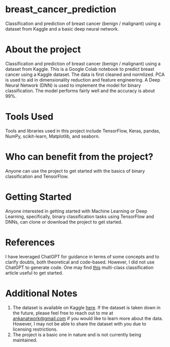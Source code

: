 # breast_cancer_prediction
Classification and prediction of breast cancer (benign / malignant) using a dataset from Kaggle and a basic deep neural network.
# About the project
Classification and prediction of breast cancer (benign / malignant) using a dataset from Kaggle.
This is a Google Colab notebook to predict breast cancer using a Kaggle dataset. The data is first cleaned and normlized. PCA is used to aid in dimensionality reduction and feature engineering. A Deep Neural Network (DNN) is used to implement the model for binary classification. The model performs fairly well and the accuracy is about 99%.

# Tools Used
Tools and libraries used in this project include TensorFlow, Keras, pandas, NumPy, scikit-learn, Matplotlib, and seaborn.

# Who can benefit from the project?
Anyone can use the project to get started with the basics of binary classification and TensorFlow.

# Getting Started
Anyone interested in getting started with Machine Learning or Deep Learning, specifically, binary classification tasks using TensorFlow and DNNs, can clone or download the project to get started.

# References
I have leveraged ChatGPT for guidance in terms of some concepts and to clarify doubts, both theoretical and code-based. However, I did not use ChatGPT to generate code. One may find [this](https://saturncloud.io/blog/multiclass-logistic-regression-with-tensorflow-20-a-comprehensive-guide/#3) multi-class classification article useful to get started.

# Additional Notes
1. The dataset is available on Kaggle [here](https://www.kaggle.com/datasets/erdemtaha/cancer-data/data). If the dataset is taken down in the future, please feel free to reach out to me at ankanatwork@gmail.com if you would like to learn more about the data. However, I may not be able to share the dataset with you due to licensing restrictions.
2. The project is a basic one in nature and is not currently being maintained.
